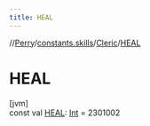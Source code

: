 ```yaml
---
title: HEAL
---
```

//[Perry](../../../index.html)/[constants.skills](../index.html)/[Cleric](index.html)/[HEAL](-h-e-a-l.html)



# HEAL



[jvm]\
const val [HEAL](-h-e-a-l.html): [Int](https://kotlinlang.org/api/latest/jvm/stdlib/kotlin/-int/index.html) = 2301002




